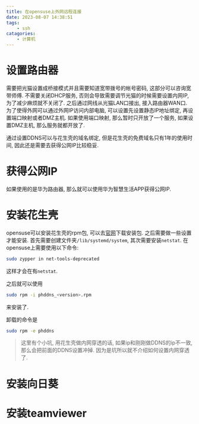 ```yaml
---
title: 在opensuse上外网远程连接
date: 2023-08-07 14:38:51
tags:
    - ssh
catagories:
    - 计算机
---
```


# 设置路由器
需要把光猫设置成桥接模式并且需要知道宽带拨号的帐号密码, 这部分可以咨询宽带师傅. 不需要关闭DHCP服务, 否则会导致需要调节光猫的时候需要设置内网IP, 为了减少麻烦就不关闭了. 之后通过网线从光猫LAN口接出, 接入路由器WAN口. 为了使得外网可以通过外网IP访问内部电脑, 可以设置先设置静态IP地址绑定, 再设置端口映射或者DMZ主机. 如果使用端口映射, 那么暂时只开放了一个服务, 如果设置DMZ主机, 那么服务就都开放了. 
<!--more-->
通过设置DDNS可以与花生壳的域名绑定, 但是花生壳的免费域名只有1年的使用时间, 因此还是需要去获得公网IP比较稳妥.

# 获得公网IP
如果使用的是华为路由器, 那么就可以使用华为智慧生活APP获得公网IP. 

# 安装花生壳
opensuse可以安装花生壳的rpm包, 可以去[官网](https://hsk.oray.com/download)下载安装包. 之后需要做一些设置才能安装. 首先需要创建文件夹`/lib/systemd/system`, 其次需要安装`netstat`. 在opensuse上需要使用以下命令:
```bash
sudo zypper in net-tools-deprecated
```
这样才会在有`netstat`.

之后就可以使用

```bash
sudo rpm -i phddns_<version>.rpm
```

来安装了.

卸载的命令是
```bash
sudo rpm -e phddns
```

> 这里有个小坑, 用花生壳做内网穿透的话, 如果ip和刚刚做DDNS的ip不一致, 那么会把前面的DDNS设置冲掉. 因为是坑所以就不介绍如何设置内网穿透了.

# 安装向日葵

# 安装teamviewer